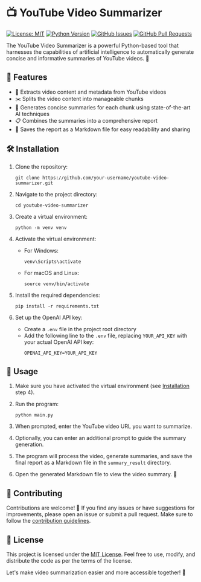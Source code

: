 # 📺 YouTube Video Summarizer

[![License: MIT](https://img.shields.io/badge/License-MIT-blue.svg)](https://opensource.org/licenses/MIT)
[![Python Version](https://img.shields.io/badge/python-3.8%20%7C%203.9%20%7C%203.10-blue)](https://www.python.org/downloads/)
[![GitHub Issues](https://img.shields.io/github/issues/your-username/youtube-video-summarizer)](https://github.com/your-username/youtube-video-summarizer/issues)
[![GitHub Pull Requests](https://img.shields.io/github/issues-pr/your-username/youtube-video-summarizer)](https://github.com/your-username/youtube-video-summarizer/pulls)

The YouTube Video Summarizer is a powerful Python-based tool that harnesses the capabilities of artificial intelligence to automatically generate concise and informative summaries of YouTube videos. 🚀

## 🌟 Features

- 🎥 Extracts video content and metadata from YouTube videos
- ✂️ Splits the video content into manageable chunks
- 🧠 Generates concise summaries for each chunk using state-of-the-art AI techniques
- 📋 Combines the summaries into a comprehensive report
- 📝 Saves the report as a Markdown file for easy readability and sharing

## 🛠️ Installation

1. Clone the repository:
   ```
   git clone https://github.com/your-username/youtube-video-summarizer.git
   ```

2. Navigate to the project directory:
   ```
   cd youtube-video-summarizer
   ```

3. Create a virtual environment:
   ```
   python -m venv venv
   ```

4. Activate the virtual environment:
   - For Windows:
     ```
     venv\Scripts\activate
     ```
   - For macOS and Linux:
     ```
     source venv/bin/activate
     ```

5. Install the required dependencies:
   ```
   pip install -r requirements.txt
   ```

6. Set up the OpenAI API key:
   - Create a `.env` file in the project root directory
   - Add the following line to the `.env` file, replacing `YOUR_API_KEY` with your actual OpenAI API key:
     ```
     OPENAI_API_KEY=YOUR_API_KEY
     ```

## 🚀 Usage

1. Make sure you have activated the virtual environment (see [Installation](#%EF%B8%8F-installation) step 4).

2. Run the program:
   ```
   python main.py
   ```

3. When prompted, enter the YouTube video URL you want to summarize.

4. Optionally, you can enter an additional prompt to guide the summary generation.

5. The program will process the video, generate summaries, and save the final report as a Markdown file in the `summary_result` directory.

6. Open the generated Markdown file to view the video summary. 📖
   

## 🤝 Contributing

Contributions are welcome! 🙌 If you find any issues or have suggestions for improvements, please open an issue or submit a pull request. Make sure to follow the [contribution guidelines](CONTRIBUTING.md).

## 📄 License

This project is licensed under the [MIT License](LICENSE). Feel free to use, modify, and distribute the code as per the terms of the license.



Let's make video summarization easier and more accessible together! 🎉
